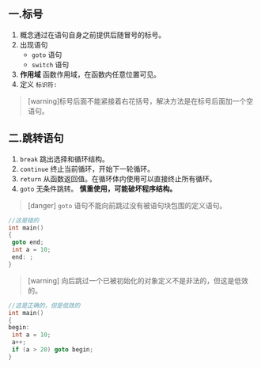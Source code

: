 ## 一.标号

1.	概念通过在语句自身之前提供后随冒号的标号。
2.	出现语句
	+	`goto` 语句
	+	`switch` 语句
3.	**作用域** 函数作用域，在函数内任意位置可见。
4.	定义 `标识符:`
>[warning]标号后面不能紧接着右花括号，解决方法是在标号后面加一个空语句。

## 二.跳转语句

1.	`break` 跳出选择和循环结构。
2.	`continue` 终止当前循环，开始下一轮循环。
3.	`return` 从函数返回值。在循环体内使用可以直接终止所有循环。
4.	`goto` 无条件跳转。 **慎重使用，可能破坏程序结构。**
>[danger] `goto` 语句不能向前跳过没有被语句块包围的定义语句。
```c++
//这是错的
int main()
{
 goto end; 
 int a = 10; 
 end: ; 
}
```
>[warning] 向后跳过一个已被初始化的对象定义不是非法的，但这是低效的。
```c++
//这是正确的，但是低效的
int main()
{
begin:
 int a = 10; 
 a++;
 if (a > 20) goto begin;
}
```

